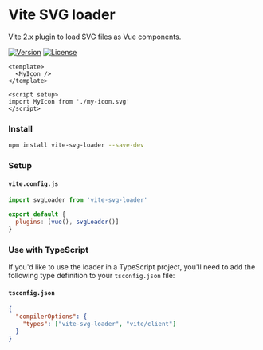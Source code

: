 # Vite SVG loader
Vite 2.x plugin to load SVG files as Vue components.

<a href="https://www.npmjs.com/package/vite-svg-loader" target="_blank"><img src="https://img.shields.io/npm/v/vite-svg-loader?style=flat-square" alt="Version"></a>
<a href="https://www.npmjs.com/package/vite-svg-loader" target="_blank"><img src="https://img.shields.io/npm/l/vite-svg-loader?style=flat-square" alt="License"></a>

```vue
<template>
  <MyIcon />
</template>

<script setup>
import MyIcon from './my-icon.svg'
</script>
```

### Install
```bash
npm install vite-svg-loader --save-dev
```

### Setup

#### `vite.config.js`
```js
import svgLoader from 'vite-svg-loader'

export default {
  plugins: [vue(), svgLoader()]
}
```

### Use with TypeScript
If you'd like to use the loader in a TypeScript project, you'll need to add the following type definition to your `tsconfig.json` file:

#### `tsconfig.json`
```json
{
  "compilerOptions": {
    "types": ["vite-svg-loader", "vite/client"]
  }
}
```

